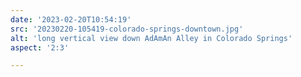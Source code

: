 ```yaml
---
date: '2023-02-20T10:54:19'
src: '20230220-105419-colorado-springs-downtown.jpg'
alt: 'long vertical view down AdAmAn Alley in Colorado Springs'
aspect: '2:3'

---
```

